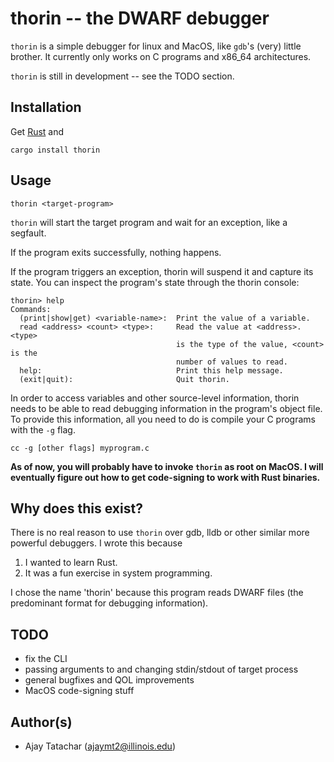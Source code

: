 
# thorin -- the DWARF debugger
`thorin` is a simple debugger for linux and MacOS, like `gdb`'s (very) little brother. It currently only works on C programs and x86_64 architectures.

`thorin` is still in development -- see the TODO section.

## Installation
Get [Rust](http://rust-lang.org) and
```
cargo install thorin
```

## Usage
```
thorin <target-program>
```

`thorin` will start the target program and wait for an exception, like a segfault.

If the program exits successfully, nothing happens.

If the program triggers an exception, thorin will suspend it and capture its state. You can inspect the program's state through the thorin console:
```
thorin> help
Commands:
  (print|show|get) <variable-name>:  Print the value of a variable.
  read <address> <count> <type>:     Read the value at <address>. <type>
                                     is the type of the value, <count> is the
                                     number of values to read.
  help:                              Print this help message.
  (exit|quit):                       Quit thorin.
```

In order to access variables and other source-level information, thorin needs to be able to read debugging information in the program's object file. To provide this information, all you need to do is compile your C programs with the `-g` flag.
```
cc -g [other flags] myprogram.c
```

**As of now, you will probably have to invoke `thorin` as root on MacOS. I will eventually figure out how to get code-signing to work with Rust binaries.**

## Why does this exist?
There is no real reason to use `thorin` over gdb, lldb or other similar more powerful debuggers. I wrote this because
1. I wanted to learn Rust.
2. It was a fun exercise in system programming.

I chose the name 'thorin' because this program reads DWARF files (the predominant format for debugging information).

## TODO
- fix the CLI
- passing arguments to and changing stdin/stdout of target process
- general bugfixes and QOL improvements
- MacOS code-signing stuff

## Author(s)
- Ajay Tatachar (<ajaymt2@illinois.edu>)
